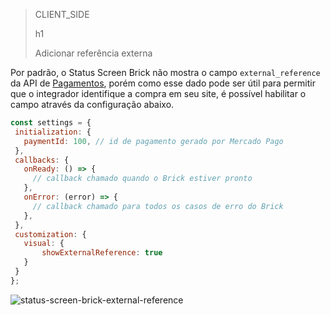 > CLIENT_SIDE
>
> h1
>
> Adicionar referência externa

Por padrão, o Status Screen Brick não mostra o campo `external_reference` da API de [Pagamentos](/developers/pt/reference/payments/_payments/post), porém como esse dado pode ser útil para permitir que o integrador identifique a compra em seu site, é possível habilitar o campo através da configuração abaixo.

```javascript
const settings = {
 initialization: {
   paymentId: 100, // id de pagamento gerado por Mercado Pago
 },
 callbacks: {
   onReady: () => {
     // callback chamado quando o Brick estiver pronto
   },
   onError: (error) => {
     // callback chamado para todos os casos de erro do Brick
   },
 },
 customization: {
   visual: {
       showExternalReference: true
   }
 }
};
```

![status-screen-brick-external-reference](checkout-bricks/status-screen-brick-external-reference-pt.jpg)